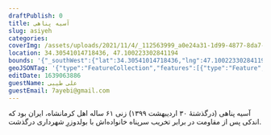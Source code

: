 ```yaml
--- 
draftPublish: 0 
title: آسیه پناهی 
slug: asiyeh 
categories:  
coverImg: /assets/uploads/2021/11/4/_112563999_a0e24a31-1d99-4877-8da7-ef55003fb78c.jpg 
location: 34.30541014718436, 47.100223302841194 
bounds: '{"_southWest":{"lat":34.30541014718436,"lng":47.100223302841194},"_northEast":{"lat":34.30541014718436,"lng":47.100223302841194}}' 
geoJSONTag: '{"type":"FeatureCollection","features":[{"type":"Feature","properties":{},"geometry":{"type":"Point","coordinates":[47.100223,34.30541]}}]}' 
editDate: 1639063886 
guestName: علی طیبی 
guestEmail: 7ayebi@gmail.com 
---
```

آسیه پناهی (درگذشتهٔ ۳۰ اردیبهشت ۱۳۹۹) زنی ۶۱ ساله اهل کرمانشاه، ایران بود که اندکی پس از مقاومت در برابر تخریب سرپناه خانواده‌اش با بولدوزرِ شهرداری درگذشت.